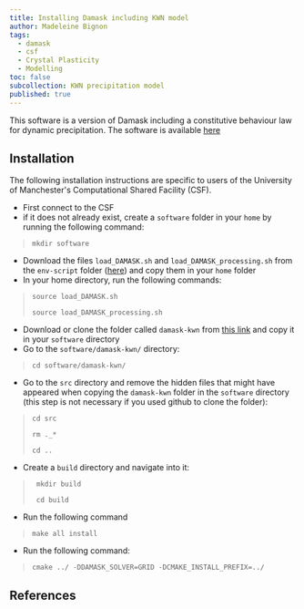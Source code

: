 ```yaml
---
title: Installing Damask including KWN model  
author: Madeleine Bignon
tags:
  - damask
  - csf
  - Crystal Plasticity
  - Modelling
toc: false
subcollection: KWN precipitation model  
published: true
---
```

This software is a version of Damask including a constitutive behaviour law for dynamic precipitation. The software is available [here](https://github.com/LightForm-group/Damask-KWN)

## Installation

The following installation instructions are specific to users of the University of Manchester's Computational Shared Facility (CSF).

- First connect to the CSF
- if it does not already exist, create a ```software``` folder in your ```home``` by running the following command:

>```mkdir software```
- Download the files ```load_DAMASK.sh``` and ```load_DAMASK_processing.sh``` from the ```env-script``` folder ([here](https://github.com/LightForm-group/Damask-KWN)) and copy them in your ```home``` folder
- In your home directory, run the following commands:
>```source load_DAMASK.sh```
>
>```source load_DAMASK_processing.sh```
- Download or clone the folder called ```damask-kwn``` from [this link](https://github.com/LightForm-group/Damask-KWN) and copy it in your ```software``` directory
- Go to the ```software/damask-kwn/``` directory:
>```cd software/damask-kwn/```
- Go to the ```src``` directory and remove the hidden files that might have appeared when copying the ```damask-kwn``` folder in the ```software``` directory (this step is not necessary if you used github to clone the folder):
>```cd src```
>
>```rm ._*``` 
>
>```cd ..```

- Create a ```build``` directory and navigate into it:
>``` mkdir build```
>
>``` cd build```

- Run the following command
>```make all install```

- Run the following command:
>```cmake ../ -DDAMASK_SOLVER=GRID -DCMAKE_INSTALL_PREFIX=../```

## References

